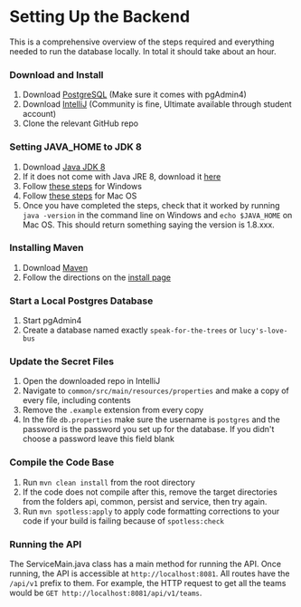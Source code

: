 # Setting Up the Backend
This is a comprehensive overview of the steps required and everything needed to run the database locally. In total it should take about an hour.

### Download and Install
1. Download [PostgreSQL](https://www.postgresql.org/download/) (Make sure it comes with pgAdmin4)
2. Download [IntelliJ](https://www.jetbrains.com/idea/download/) (Community is fine, Ultimate available through student account)
3. Clone the relevant GitHub repo

### Setting JAVA_HOME to JDK 8
1. Download [Java JDK 8](https://www.oracle.com/java/technologies/javase/javase-jdk8-downloads.html)
2. If it does not come with Java JRE 8, download it [here](https://www.oracle.com/java/technologies/javase-jre8-downloads.html)
3. Follow [these steps](https://mkyong.com/java/how-to-set-java_home-on-windows-10/) for Windows
4. Follow [these steps](https://mkyong.com/java/how-to-set-java_home-environment-variable-on-mac-os-x/) for Mac OS
5. Once you have completed the steps, check that it worked by running `java -version` in the command line on Windows and `echo $JAVA_HOME` on Mac OS. This should return something saying the version is 1.8.xxx.

### Installing Maven
1. Download [Maven](https://maven.apache.org/download.cgi)
2. Follow the directions on the [install page](https://maven.apache.org/install.html)

### Start a Local Postgres Database
1. Start pgAdmin4
2. Create a database named exactly `speak-for-the-trees` or `lucy's-love-bus`

### Update the Secret Files
1. Open the downloaded repo in IntelliJ
2. Navigate to `common/src/main/resources/properties` and make a copy of every file, including contents
3. Remove the `.example` extension from every copy
4. In the file `db.properties` make sure the username is `postgres` and the password is the password you set up for the database. If you didn't choose a password leave this field blank

### Compile the Code Base
1. Run `mvn clean install` from the root directory
2. If the code does not compile after this, remove the target directories from the folders api, common, persist and service, then try again.
3. Run `mvn spotless:apply` to apply code formatting corrections to your code if your build is failing because of `spotless:check`

### Running the API
The ServiceMain.java class has a main method for running the API. Once running, the API is accessible at `http://localhost:8081`. All routes have the `/api/v1` prefix to them. For example, the HTTP request to get all the teams would be `GET http://localhost:8081/api/v1/teams`.